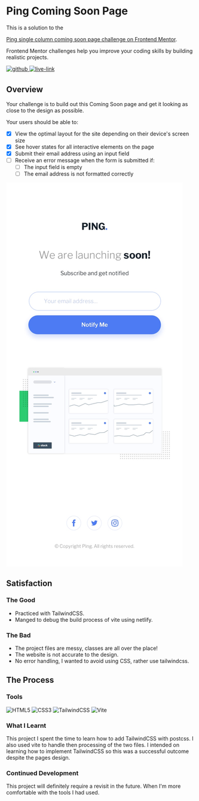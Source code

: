 <!-- USE THIS TEMPLATE FOR FUTURE FRONTEND MENTOR PROJECTS, CLEAN CONSISTENT README'S FOR ALL PROJECTS - PAST SELF. -->

<!-- REPLACE HREFS & PROJECT NAMES -->
<h1>Ping Coming Soon Page</h1>
<p>
  This is a solution to the 
  
  [Ping single column coming soon page challenge on Frontend Mentor](https://www.frontendmentor.io/challenges/ping-single-column-coming-soon-page-5cadd051fec04111f7b848da).
  
  Frontend Mentor challenges help you improve your coding skills by building realistic projects. 
</p>

<!-- REPLACE HREFS -->
<a href="https://www.frontendmentor.io/solutions/ping-coming-soon-page-with-tailwindcss-H8SN1OvIK" target="_blank">
  <img src=https://img.shields.io/badge/solution-3e54a3?&style=for-the-badge&logo=frontendmentor&logoColor=white alt=github style="margin-bottom: 5px;" />
</a>
<a href="https://frosty-brahmagupta-21e5e4.netlify.app/" target="_blank">
  <img src=https://img.shields.io/badge/live%20demo-lightgreen?&style=for-the-badge&logo=html5&logoColor=333 alt=live-link style="margin-bottom: 5px;" />
</a>

<!-- REPLACE TASKS -->
<h2>Overview</h2>
Your challenge is to build out this Coming Soon page and get it looking as close to the design as possible.

Your users should be able to:
- [x] View the optimal layout for the site depending on their device's screen size
- [x] See hover states for all interactive elements on the page
- [x] Submit their email address using an input field
- [ ] Receive an error message when the form is submitted if:
  - [ ] The input field is empty
  - [ ] The email address is not formatted correctly

<!-- IMAGE MAY NEED REPLACING -->
![](./design/mobile-design.jpg)

<!-- REPLACE LIST ITEMS -->
<h2>Satisfaction</h2>
<h3>The Good</h3>
  <ul>
    <li>Practiced with TailwindCSS.</li>
    <li>Manged to debug the build process of vite using netlify.</li>
  </ul>
<h3>The Bad</h3>
  <ul>
    <li>The project files are messy, classes are all over the place!</li>
    <li>The website is not accurate to the design.</li>
    <li>No error handling, I wanted to avoid using CSS, rather use tailwindcss.</li>
  </ul>

<!-- UPDATE ENTIRE SECTION -->
<h2>The Process</h2>
<h3>Tools</h3>
<p>
  <img alt="HTML5" src="https://img.shields.io/badge/-HTML5-red?style=flat-square&logo=html5&logoColor=white" />
  <img alt="CSS3" src="https://img.shields.io/badge/-CSS3-blue?style=flat-square&logo=css3&logoColor=white" />
  
  <img alt="TailwindCSS" src="https://img.shields.io/badge/-TailwindCSS-06b6d4?style=flat-square&logo=tailwindcss&logoColor=white" />
  <img alt="Vite" src="https://img.shields.io/badge/-Vite-ffd32b?style=flat-square&logo=vite&logoColor=black" />
</p>
<h3>What I Learnt</h3>
  <p>
    This project I spent the time to learn how to add TailwindCSS with postcss. I also used vite to handle then processing of the two files.
    I intended on learning how to implement TailwindCSS so this was a successful outcome despite the pages design.
  </p>
<h3>Continued Development</h3>
  <p>
    This project will definitely require a revisit in the future. When I'm more comfortable with the tools I had used.
  </p>
  
<!--  Thank you for taking the time to review my projects!  -->
